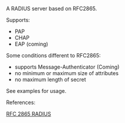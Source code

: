 A RADIUS server based on RFC2865.

Supports:
* PAP
* CHAP
* EAP (coming)


Some conditions different to RFC2865:
* supports Message-Authenticator (Coming)
* no minimum or maximum size of attributes
* no maximum length of secret

See examples for usage.

References:

[RFC 2865 RADIUS](https://tools.ietf.org/html/rfc2865#section-5.11)
